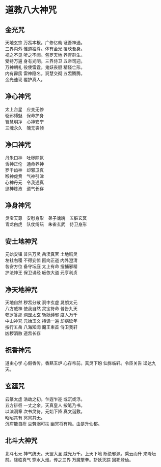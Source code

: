 # 道教八大神咒

## 金光咒

天地玄宗 万炁本根。广修亿劫 证吾神通。<br>
三界内外 惟道独尊。体有金光 覆映吾身。<br>
视之不见 听之不闻。包罗天地 养育群生。<br>
受持万遍 身有光明。三界侍卫 五帝司迎。<br>
万神朝礼 役使雷霆。鬼妖丧胆 精怪亡形。<br>
内有霹雳 雷神隐名。洞慧交彻 五炁腾腾。<br>
金光速现 覆护真人。<br>

## 净心神咒

太上台星　应变无停<br>
驱邪缚魅　保命护身<br>
智慧明净　心神安宁<br>
三魂永久　魄无丧倾<br>

## 净口神咒

丹朱口神　吐秽除氛<br>
舌神正伦　通命养神<br>
罗千齿神　却邪卫真<br>
喉神虎贲　气神引津<br>
心神丹元　令我通真<br>
思神炼液　道气长存<br>

## 净身神咒

灵宝天尊　安慰身形　弟子魂魄　五脏玄冥<br>
青龙白虎　队仗纷纭　朱雀玄武　侍卫身形<br>

## 安土地神咒

元始安镇 普告万灵 岳渎真官 土地祇灵<br>
左社右稷 不得妄惊 回向正道 内外澄清<br>
各安方位 备守坛庭 太上有命 搜捕邪精<br>
护法神王 保卫诵经 皈依大道 元亨利贞<br>

## 净天地神咒

天地自然 秽炁分散 洞中玄虚 晃朗太元<br>
八方威神 使我自然 灵宝符命 普告九天<br>
乾罗答那 洞罡太玄 斩妖缚邪 度人万千<br>
中山神咒 元始玉文 持诵一遍 却病延年<br>
按行五岳 八海知闻 魔王束首 侍卫我轩<br>
凶秽消散 道炁长存<br>

## 祝香神咒

道由心学 心假香传。香爇玉炉 心存帝前。真灵下盼 仙旆临轩。令臣关告 迳达九天。

## 玄蕴咒

云篆太虚 浩劫之初。乍遐乍迩 或沉或浮。<br>
五方徘徊 一丈之余。天真皇人 按笔乃书。<br>
以演洞章 次书灵符。元始下降 真文诞敷。<br>
昭昭其有 冥冥其无。<br>
沉疴能自痊 尘劳溺可扶 幽冥将有赖。由是升仙都。<br>

## 北斗大神咒

北斗七元 神气统天。天罡大圣 威光万千。上天下地 断绝邪源。乘云而升 来降坛前。降临真气 穿水入烟。传之三界 万魔擎拳。斩妖灭踪 回死登仙。
